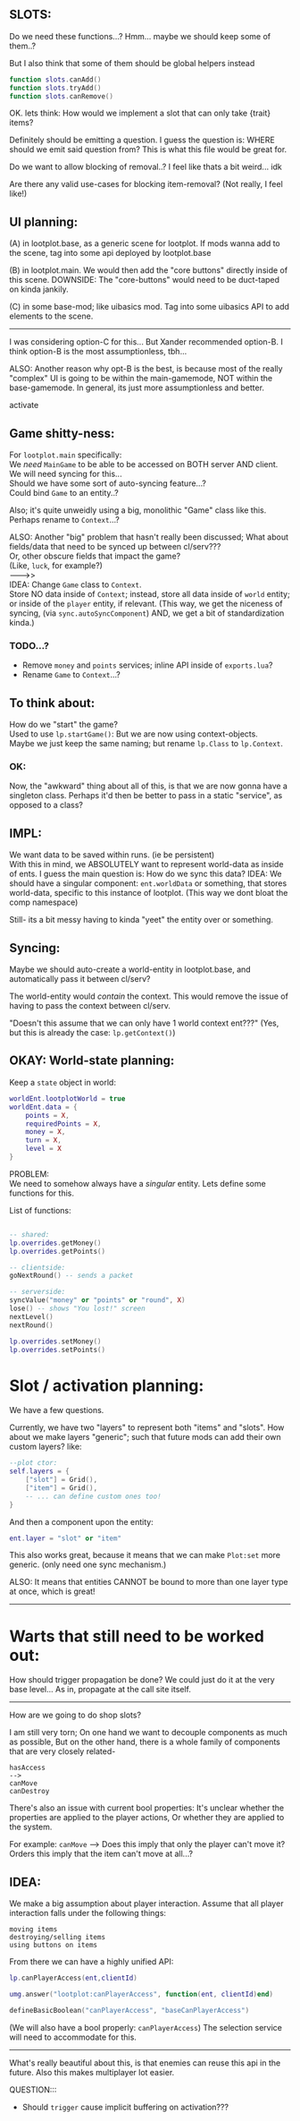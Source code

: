 

## SLOTS:
Do we need these functions...?
Hmm... maybe we should keep some of them..?

But I also think that some of them should be global helpers instead
```lua
function slots.canAdd()
function slots.tryAdd()
function slots.canRemove()
```

OK.
lets think: How would we implement a slot that can only take {trait} items?

Definitely should be emitting a question.
I guess the question is:
WHERE should we emit said question from?
This is what this file would be great for.

Do we want to allow blocking of removal..?
I feel like thats a bit weird... idk

Are there any valid use-cases for blocking item-removal?
(Not really, I feel like!)




## UI planning:
(A)  in lootplot.base, as a generic scene for lootplot.
If mods wanna add to the scene, tag into some api deployed by lootplot.base

(B)  in lootplot.main. We would then add the "core buttons" directly inside of this scene.
DOWNSIDE: The "core-buttons" would need to be duct-taped on kinda jankily.

(C)  in some base-mod; like uibasics mod.
Tag into some uibasics API to add elements to the scene.

---

I was considering option-C for this...
But Xander recommended option-B.
I think option-B is the most assumptionless, tbh...

ALSO: Another reason why opt-B is the best, is because most of the really
"complex" UI is going to be within the main-gamemode, NOT within the base-gamemode.
In general, its just more assumptionless and better.



activate



## Game shitty-ness:
For `lootplot.main` specifically:  
We *need* `MainGame` to be able to be accessed on BOTH server AND client.
We will need syncing for this...   
Should we have some sort of auto-syncing feature...?  
Could bind `Game` to an entity..?  

Also; it's quite unweidly using a big, monolithic "Game" class like this.
Perhaps rename to `Context`...?

ALSO: Another "big" problem that hasn't really been discussed;
What about fields/data that need to be synced up between cl/serv???  
Or, other obscure fields that impact the game?  
(Like, `luck`, for example?)  
--->>  
IDEA: Change `Game` class to `Context`.  
Store NO data inside of `Context`; instead, store all data inside of `world`
entity; or inside of the `player` entity, if relevant.
(This way, we get the niceness of syncing, (via `sync.autoSyncComponent`)
AND, we get a bit of standardization kinda.)

### TODO...?
- Remove `money` and `points` services; inline API inside of `exports.lua`?
- Rename `Game` to `Context`...?

## To think about:
How do we "start" the game?  
Used to use `lp.startGame()`: But we are now using context-objects.  
Maybe we just keep the same naming; but rename `lp.Class` to `lp.Context`.

### OK:
Now, the "awkward" thing about all of this, is that we are now gonna
have a singleton class.
Perhaps it'd then be better to pass in a static "service", 
as opposed to a class?

## IMPL:
We want data to be saved within runs. (ie be persistent)  
With this in mind, we ABSOLUTELY want to represent world-data as inside 
of ents.
I guess the main question is:
How do we sync this data?
IDEA:  We should have a singular component: `ent.worldData` or something,
that stores world-data, specific to this instance of lootplot.
(This way we dont bloat the comp namespace)

Still- its a bit messy having to kinda "yeet" the entity over or something.


## Syncing:
Maybe we should auto-create a world-entity in lootplot.base, 
and automatically pass it between cl/serv?

The world-entity would *contain* the context.
This would remove the issue of having to pass the context between cl/serv.

"Doesn't this assume that we can only have 1 world context ent???"
(Yes, but this is already the case: `lp.getContext()`)







## OKAY: World-state planning:
Keep a `state` object in world:
```lua
worldEnt.lootplotWorld = true
worldEnt.data = {
    points = X,
    requiredPoints = X,
    money = X,
    turn = X,
    level = X
}
```

PROBLEM:  
We need to somehow always have a *singular* entity.
Lets define some functions for this.

List of functions:
```lua

-- shared:
lp.overrides.getMoney()
lp.overrides.getPoints()

-- clientside:
goNextRound() -- sends a packet

-- serverside:
syncValue("money" or "points" or "round", X)
lose() -- shows "You lost!" screen
nextLevel()
nextRound()

lp.overrides.setMoney()
lp.overrides.setPoints()

```





# Slot / activation planning:
We have a few questions.

Currently, we have two "layers" to represent both "items" and "slots".
How about we make layers "generic"; such that future mods can add their
own custom layers?
like:
```lua
--plot ctor:
self.layers = {
    ["slot"] = Grid(),
    ["item"] = Grid(),
    -- ... can define custom ones too!
}
```
And then a component upon the entity:
```lua
ent.layer = "slot" or "item"
```

This also works great, because it means that we can make `Plot:set` more generic. (only need one sync mechanism.)

ALSO:
It means that entities CANNOT be bound to more than one layer type at once,
which is great!



-------------


# Warts that still need to be worked out:

How should trigger propagation be done?
We could just do it at the very base level...
As in, propagate at the call site itself.


----------


How are we going to do shop slots?

I am still very torn;
On one hand we want to decouple components as much as possible,
But on the other hand, there is a whole family of components that are very closely related-
```
hasAccess
-->
canMove
canDestroy
```

There's also an issue with current bool properties:
It's unclear whether the properties are applied to the player actions,
Or whether they are applied to the system.

For example:
`canMove` -->
Does this imply that only the player can't move it?
Orders this imply that the item can't move at all...?





## IDEA:
We make a big assumption about player interaction.
Assume that all player interaction falls under the following things:
```
moving items
destroying/selling items
using buttons on items
```

From there we can have a highly unified API:
```lua
lp.canPlayerAccess(ent,clientId)

umg.answer("lootplot:canPlayerAccess", function(ent, clientId)end)

defineBasicBoolean("canPlayerAccess", "baseCanPlayerAccess")
```

(We will also have a bool properly: `canPlayerAccess`)
The selection service will need to accommodate for this.

---

What's really beautiful about this, is that enemies can reuse this api in the future.
Also this makes multiplayer lot easier.




QUESTION:::
- Should `trigger` cause implicit buffering on activation???



